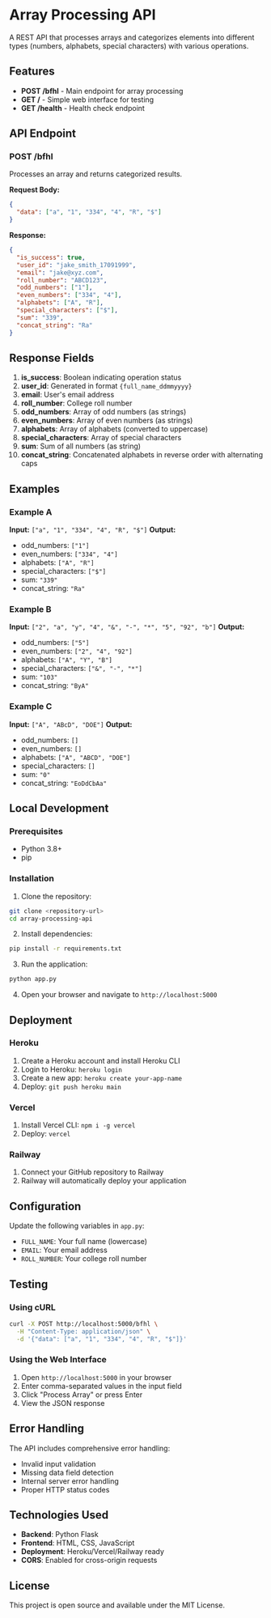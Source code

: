 # Array Processing API

A REST API that processes arrays and categorizes elements into different types (numbers, alphabets, special characters) with various operations.

## Features

- **POST /bfhl** - Main endpoint for array processing
- **GET /** - Simple web interface for testing
- **GET /health** - Health check endpoint

## API Endpoint

### POST /bfhl

Processes an array and returns categorized results.

**Request Body:**
```json
{
  "data": ["a", "1", "334", "4", "R", "$"]
}
```

**Response:**
```json
{
  "is_success": true,
  "user_id": "jake_smith_17091999",
  "email": "jake@xyz.com",
  "roll_number": "ABCD123",
  "odd_numbers": ["1"],
  "even_numbers": ["334", "4"],
  "alphabets": ["A", "R"],
  "special_characters": ["$"],
  "sum": "339",
  "concat_string": "Ra"
}
```

## Response Fields

1. **is_success**: Boolean indicating operation status
2. **user_id**: Generated in format `{full_name_ddmmyyyy}`
3. **email**: User's email address
4. **roll_number**: College roll number
5. **odd_numbers**: Array of odd numbers (as strings)
6. **even_numbers**: Array of even numbers (as strings)
7. **alphabets**: Array of alphabets (converted to uppercase)
8. **special_characters**: Array of special characters
9. **sum**: Sum of all numbers (as string)
10. **concat_string**: Concatenated alphabets in reverse order with alternating caps

## Examples

### Example A
**Input:** `["a", "1", "334", "4", "R", "$"]`
**Output:** 
- odd_numbers: `["1"]`
- even_numbers: `["334", "4"]`
- alphabets: `["A", "R"]`
- special_characters: `["$"]`
- sum: `"339"`
- concat_string: `"Ra"`

### Example B
**Input:** `["2", "a", "y", "4", "&", "-", "*", "5", "92", "b"]`
**Output:**
- odd_numbers: `["5"]`
- even_numbers: `["2", "4", "92"]`
- alphabets: `["A", "Y", "B"]`
- special_characters: `["&", "-", "*"]`
- sum: `"103"`
- concat_string: `"ByA"`

### Example C
**Input:** `["A", "ABcD", "DOE"]`
**Output:**
- odd_numbers: `[]`
- even_numbers: `[]`
- alphabets: `["A", "ABCD", "DOE"]`
- special_characters: `[]`
- sum: `"0"`
- concat_string: `"EoDdCbAa"`

## Local Development

### Prerequisites
- Python 3.8+
- pip

### Installation

1. Clone the repository:
```bash
git clone <repository-url>
cd array-processing-api
```

2. Install dependencies:
```bash
pip install -r requirements.txt
```

3. Run the application:
```bash
python app.py
```

4. Open your browser and navigate to `http://localhost:5000`

## Deployment

### Heroku
1. Create a Heroku account and install Heroku CLI
2. Login to Heroku: `heroku login`
3. Create a new app: `heroku create your-app-name`
4. Deploy: `git push heroku main`

### Vercel
1. Install Vercel CLI: `npm i -g vercel`
2. Deploy: `vercel`

### Railway
1. Connect your GitHub repository to Railway
2. Railway will automatically deploy your application

## Configuration

Update the following variables in `app.py`:
- `FULL_NAME`: Your full name (lowercase)
- `EMAIL`: Your email address
- `ROLL_NUMBER`: Your college roll number

## Testing

### Using cURL
```bash
curl -X POST http://localhost:5000/bfhl \
  -H "Content-Type: application/json" \
  -d '{"data": ["a", "1", "334", "4", "R", "$"]}'
```

### Using the Web Interface
1. Open `http://localhost:5000` in your browser
2. Enter comma-separated values in the input field
3. Click "Process Array" or press Enter
4. View the JSON response

## Error Handling

The API includes comprehensive error handling:
- Invalid input validation
- Missing data field detection
- Internal server error handling
- Proper HTTP status codes

## Technologies Used

- **Backend**: Python Flask
- **Frontend**: HTML, CSS, JavaScript
- **Deployment**: Heroku/Vercel/Railway ready
- **CORS**: Enabled for cross-origin requests

## License

This project is open source and available under the MIT License.

